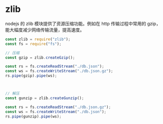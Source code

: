 # zlib
nodejs 的 zlib 模块提供了资源压缩功能。例如在 http 传输过程中常用的 gzip，能大幅度减少网络传输流量，提高速度。

```js
const zlib = require("zlib");
const fs = require("fs");

// 压缩
const gzip = zlib.createGzip();

const rs = fs.createReadStream("./db.json");
const ws = fs.createWriteStream("./db.json.gz");
rs.pipe(gzip).pipe(ws);



// 解压
const gunzip = zlib.createGunzip();

const rs = fs.createReadStream("./db.json.gz");
const ws = fs.createWriteStream("./db.json");
rs.pipe(gunzip).pipe(ws);
```